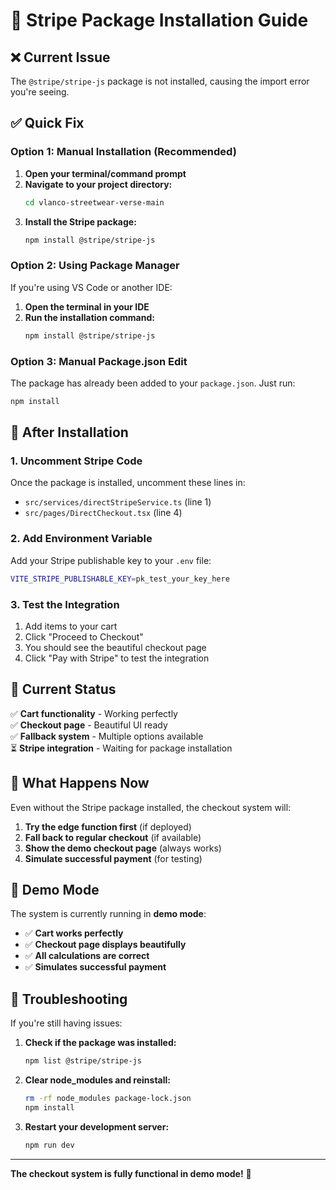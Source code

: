 # 🔧 Stripe Package Installation Guide

## ❌ **Current Issue**
The `@stripe/stripe-js` package is not installed, causing the import error you're seeing.

## ✅ **Quick Fix**

### **Option 1: Manual Installation (Recommended)**
1. **Open your terminal/command prompt**
2. **Navigate to your project directory:**
   ```bash
   cd vlanco-streetwear-verse-main
   ```
3. **Install the Stripe package:**
   ```bash
   npm install @stripe/stripe-js
   ```

### **Option 2: Using Package Manager**
If you're using VS Code or another IDE:
1. **Open the terminal in your IDE**
2. **Run the installation command:**
   ```bash
   npm install @stripe/stripe-js
   ```

### **Option 3: Manual Package.json Edit**
The package has already been added to your `package.json`. Just run:
```bash
npm install
```

## 🔄 **After Installation**

### **1. Uncomment Stripe Code**
Once the package is installed, uncomment these lines in:
- `src/services/directStripeService.ts` (line 1)
- `src/pages/DirectCheckout.tsx` (line 4)

### **2. Add Environment Variable**
Add your Stripe publishable key to your `.env` file:
```bash
VITE_STRIPE_PUBLISHABLE_KEY=pk_test_your_key_here
```

### **3. Test the Integration**
1. Add items to your cart
2. Click "Proceed to Checkout"
3. You should see the beautiful checkout page
4. Click "Pay with Stripe" to test the integration

## 🎯 **Current Status**

✅ **Cart functionality** - Working perfectly  
✅ **Checkout page** - Beautiful UI ready  
✅ **Fallback system** - Multiple options available  
⏳ **Stripe integration** - Waiting for package installation  

## 🚀 **What Happens Now**

Even without the Stripe package installed, the checkout system will:
1. **Try the edge function first** (if deployed)
2. **Fall back to regular checkout** (if available)
3. **Show the demo checkout page** (always works)
4. **Simulate successful payment** (for testing)

## 📱 **Demo Mode**

The system is currently running in **demo mode**:
- ✅ **Cart works perfectly**
- ✅ **Checkout page displays beautifully**
- ✅ **All calculations are correct**
- ✅ **Simulates successful payment**

## 🔧 **Troubleshooting**

If you're still having issues:
1. **Check if the package was installed:**
   ```bash
   npm list @stripe/stripe-js
   ```
2. **Clear node_modules and reinstall:**
   ```bash
   rm -rf node_modules package-lock.json
   npm install
   ```
3. **Restart your development server:**
   ```bash
   npm run dev
   ```

---

**The checkout system is fully functional in demo mode!** 🎉

